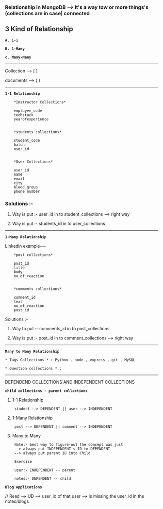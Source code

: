 ### Relationship in MongoDB --> It's a way tow or more things's (collections are in case) connected

## 3 Kind of Relationship

**`A. 1-1`**

**`B. 1-Many`**

**`c. Many-Many`**

___

Collection --> [ ]

documents --> { }

___

**`1-1 Relationship`**

        *Instructor Collections*

        employee_code
        techstack
        yearofexperience


        *students collections*

        student_code
        batch
        user_id


        *User Collections*

        user_id
        name
        email
        city
        blood_group
        phone number

### Solutions :-

1. Way is put :- user_id in to student_collections --> right way

2. Way is put :- students_id in to user_collections

___

**`1-Many Relationship`**

Linkedin example---

        *post collections*

        post_id
        title 
        body
        no_of_reaction


        *comments collections*

        comment_id
        text
        no_of_reaction
        post_id

Solutions :-

1. Way to put :- comments_id in to post_collections

2. Way is put :- post_id in to comment_collections --> right way

___

**`Many to Many Relationship`**

    * Tags Collections * : Python , node , express , git , MySQL

    * Question collections * : 

___


DEPENDEND COLLECTIONS AND INDEPENDENT COLLECTIONS

**`child collections - parent collections`** 


1.  1-1 Relationship

         student --> DEPENDENT || user --> INDEPENDENT

1.  1-Many Relationship

         post --> DEPENDENT || comment --> INDEPENDENT


1. Many to Many

        Note:- best way to figure-out the concept was just 
        --> always put INDEPENDENT's ID to DEPENDENT
        --> always put parent ID into Child

        Exercise 

        user:- INDEPENDENT -- parent

        notes:- DEPENDENT -- child

**`Blog Applications`**

// Read  --> UD --> user_id of that user --> is missing the user_id in the notes/blogs
